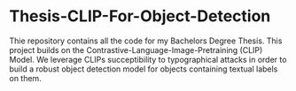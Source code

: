 # Thesis-CLIP-For-Object-Detection
Thie repository contains all the code for my Bachelors Degree Thesis. 
This project builds on the Contrastive-Language-Image-Pretraining (CLIP) Model. We leverage CLIPs succeptibility to typographical attacks in order to build a robust object detection model for objects containing textual labels on them. 
